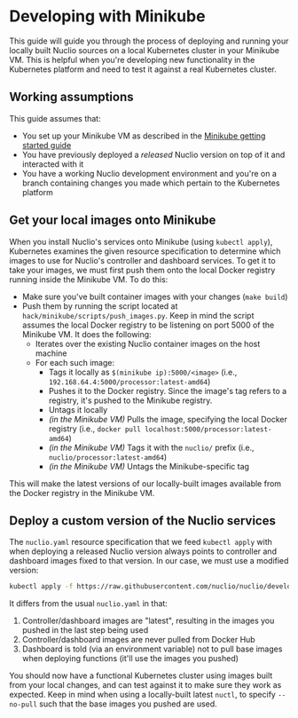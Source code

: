 # Developing with Minikube

This guide will guide you through the process of deploying and running your locally built Nuclio sources on a local Kubernetes cluster in your Minikube VM. This is helpful when you're developing new functionality in the Kubernetes platform and need to test it against a real Kubernetes cluster.

## Working assumptions

This guide assumes that:
- You set up your Minikube VM as described in the [Minikube getting started guide](/docs/setup/minikube/getting-started-minikube.md)
- You have previously deployed a _released_ Nuclio version on top of it and interacted with it
- You have a working Nuclio development environment and you're on a branch containing changes you made which pertain to the Kubernetes platform

## Get your local images onto Minikube

When you install Nuclio's services onto Minikube (using `kubectl apply`), Kubernetes examines the given resource specification to determine which images to use for Nuclio's controller and dashboard services. To get it to take your images, we must first push them onto the local Docker registry running inside the Minikube VM. To do this:
- Make sure you've built container images with your changes (`make build`)
- Push them by running the script located at `hack/minikube/scripts/push_images.py`. Keep in mind the script assumes the local Docker registry to be listening on port 5000 of the Minikube VM. It does the following:
   - Iterates over the existing Nuclio container images on the host machine
   - For each such image:
     - Tags it locally as `$(minikube ip):5000/<image>` (i.e., `192.168.64.4:5000/processor:latest-amd64`)
     - Pushes it to the Docker registry. Since the image's tag refers to a registry, it's pushed to the Minikube registry.
     - Untags it locally
     - _(in the Minikube VM)_ Pulls the image, specifying the local Docker registry (i.e., `docker pull localhost:5000/processor:latest-amd64`)
     - _(in the Minikube VM)_ Tags it with the `nuclio/` prefix (i.e., `nuclio/processor:latest-amd64`)
     - _(in the Minikube VM)_ Untags the Minikube-specific tag

This will make the latest versions of our locally-built images available from the Docker registry in the Minikube VM.

## Deploy a custom version of the Nuclio services

The `nuclio.yaml` resource specification that we feed `kubectl apply` with when deploying a released Nuclio version always points to controller and dashboard images fixed to that version. In our case, we must use a modified version:
```sh
kubectl apply -f https://raw.githubusercontent.com/nuclio/nuclio/development/hack/minikube/resources/devel/nuclio.yaml
```
It differs from the usual `nuclio.yaml` in that:
1) Controller/dashboard images are "latest", resulting in the images you pushed in the last step being used
2) Controller/dashboard images are never pulled from Docker Hub
3) Dashboard is told (via an environment variable) not to pull base images when deploying functions (it'll use the images you pushed)

You should now have a functional Kubernetes cluster using images built from your local changes, and can test against it to make sure they work as expected. Keep in mind when using a locally-built latest `nuctl`, to specify `--no-pull` such that the base images you pushed are used.

